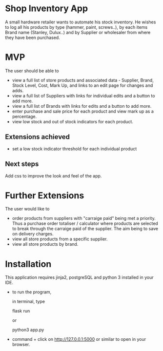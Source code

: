 # Shop Inventory App

A small hardware retailer wants to automate his stock inventory. He wishes to log all his products by type (hammer, paint, screws..), by each items Brand name (Stanley, Dulux..) and by Supplier or wholesaler from where they have been purchased. 

# MVP

The user should be able to

- view a full list of store products and associated data - Supplier, Brand, Stock Level, Cost, Mark Up, and links to an edit page for changes and adds. 
- view a full list of Suppliers with links for individual edits and a button to add more.
- view a full list of Brands with links for edits and a button to add more.
- enter purchase and sale price for each product and view mark up as a percentage. 
- view low stock and out of stock indicators for each product. 

## Extensions achieved

- set a low stock indicator threshold for each individual product 


## Next steps

Add css to improve the look and feel of the app.


# Further Extensions 

The user would like to

- order products from suppliers with "carraige paid" being met a priority. Thus a purchase order totaliser / calculator where products are selected to break through the carraige paid of the supplier. The aim being to save on delivery charges.
- view all store products from a specific supplier.
- view all store products by brand.

# Installation


This application requires jinja2, postgreSQL and python 3 installed in your IDE.

- to run the program, 
    
    in terminal, type

    flask run 

    or

    python3 app.py

-   command + click on http://127.0.0.1:5000 or similar to open in your browser.









